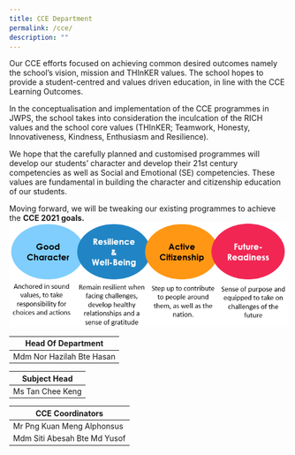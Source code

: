 ```yaml
---
title: CCE Department
permalink: /cce/
description: ""
---
```

Our CCE efforts focused on achieving common desired outcomes namely the school’s vision, mission and THInKER values. The school hopes to provide a student-centred and values driven education, in line with the CCE Learning Outcomes.

In the conceptualisation and implementation of the CCE programmes in JWPS, the school takes into consideration the inculcation of the RICH values and the school core values (THInKER; Teamwork, Honesty, Innovativeness, Kindness, Enthusiasm and Resilience).

We hope that the carefully planned and customised programmes will develop our students’ character and develop their 21st century competencies as well as Social and Emotional (SE) competencies. These values are fundamental in building the character and citizenship education of our students. 

Moving forward, we will be tweaking our existing programmes to achieve the **CCE 2021 goals.**
![CCE](/images/CCE%20Front.png)


| Head Of Department |
| --- |
| Mdm Nor Hazilah Bte Hasan |<br>



| Subject Head |
| --- |
| Ms Tan Chee Keng |<br>

  

| CCE Coordinators  |
| --- |
| Mr Png Kuan Meng Alphonsus |
| Mdm Siti Abesah Bte Md Yusof |<br>
